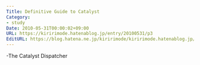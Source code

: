 ```yaml
---
Title: Definitive Guide to Catalyst
Category:
- study
Date: 2010-05-31T00:00:02+09:00
URL: https://kiririmode.hatenablog.jp/entry/20100531/p3
EditURL: https://blog.hatena.ne.jp/kiririmode/kiririmode.hatenablog.jp/atom/entry/8454420450078211846
---
```


-The Catalyst Dispatcher
